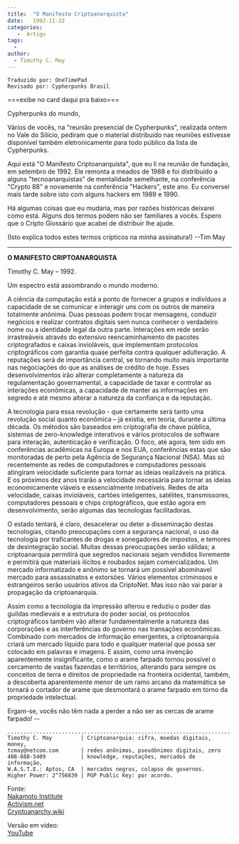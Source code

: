 ```yaml
---
title:  "O Manifesto Criptoanarquista"
date:   1992-11-22
categories:
   -  Artigo
tags:
  -
author:
  - Timothy C. May
---
```

```
Traduzido por: OneTimePad
Revisado por: Cypherpunks Brasil
```

===exibe no card daqui pra baixo===

Cypherpunks do mundo,

Vários de vocês, na "reunião presencial de Cypherpunks", realizada ontem no Vale do Silício, pediram que o material distribuído nas reuniões estivesse disponível também eletronicamente para todo público da lista de Cypherpunks.

Aqui está "O Manifesto Criptoanarquista", que eu li na reunião de fundação, em setembro de 1992\. Ele remonta a meados de 1988 e foi distribuído a alguns "tecnoanarquistas" de mentalidade semelhante, na conferência "Crypto 88" e novamente na conferência "Hackers", este ano. Eu conversei mais tarde sobre isto com alguns hackers em 1989 e 1990.

Há algumas coisas que eu mudaria, mas por razões históricas deixarei como está. Alguns dos termos podem não ser familiares a vocês. Espero que o Cripto Glossário que acabei de distribuir lhe ajude.

(Isto explica todos estes termos crípticos na minha assinatura!) --Tim May

---

**O MANIFESTO CRIPTOANARQUISTA**

Timothy C. May – 1992.

Um espectro está assombrando o mundo moderno.

A ciência da computação está a ponto de fornecer a grupos e indivíduos a capacidade de se comunicar e interagir uns com os outros de maneira totalmente anônima. Duas pessoas podem trocar mensagens, conduzir negócios e realizar contratos digitais sem nunca conhecer o verdadeiro nome ou a identidade legal da outra parte. Interações em rede serão irrastreáveis através do extensivo reencaminhamento de pacotes criptografados e caixas invioláveis, que implementam protocolos criptográficos com garantia quase perfeita contra qualquer adulteração. A reputações será de importância central, se tornando muito mais importante nas negociações do que as análises de crédito de hoje. Esses desenvolvimentos irão alterar completamente a natureza da regulamentação governamental, a capacidade de taxar e controlar as interações econômicas, a capacidade de manter as informações em segredo e até mesmo alterar a natureza da confiança e da reputação.

A tecnologia para essa revolução - que certamente será tanto uma revolução social quanto econômica – já existia, em teoria, durante a última década. Os métodos são baseados em criptografia de chave pública, sistemas de zero-knowledge interativos e vários protocolos de software para interação, autenticação e verificação. O foco, até agora, tem sido em conferências acadêmicas na Europa e nos EUA, conferências estas que são monitoradas de perto pela Agência de Segurança Nacional (NSA). Mas só recentemente as redes de computadores e computadores pessoais atingiram velocidade suficiente para tornar as ideias realizáveis na prática. E os próximos dez anos trarão a velocidade necessária para tornar as ideias economicamente viáveis ​​e essencialmente imbatíveis. Redes de alta velocidade, caixas invioláveis, cartões inteligentes, satélites, transmissores, computadores pessoais e chips criptográficos, que estão agora em desenvolvimento, serão algumas das tecnologias facilitadoras.

O estado tentará, é claro, desacelerar ou deter a disseminação destas tecnologias, citando preocupações com a segurança nacional, o uso da tecnologia por traficantes de drogas e sonegadores de impostos, e temores de desintegração social. Muitas dessas preocupações serão válidas; a criptoanarquia permitirá que segredos nacionais sejam vendidos livremente e permitirá que materiais ilícitos e roubados sejam comercializados. Um mercado informatizado e anônimo se tornará um possível abominavel mercado ​​para assassinatos e extorsões. Vários elementos criminosos e estrangeiros serão usuários ativos da CriptoNet. Mas isso não vai parar a propagação da criptoanarquia.

Assim como a tecnologia da impressão alterou e reduziu o poder das guildas medievais e a estrutura do poder social, os protocolos criptográficos também vão alterar fundamentalmente a natureza das corporações e as interferências do governo nas transações econômicas. Combinado com mercados de informação emergentes, a criptoanarquia criará um mercado líquido para todo e qualquer material que possa ser colocado em palavras e imagens. E assim, como uma invenção aparentemente insignificante, como o arame farpado tornou possível o cercamento de vastas fazendas e territórios, alterando para sempre os conceitos de terra e direitos de propriedade na fronteira ocidental, também, a descoberta aparentemente menor de um ramo arcano da matemática se tornará o cortador de arame que desmontará o arame farpado em torno da propriedade intelectual.

Ergam-se, vocês não têm nada a perder a não ser as cercas de arame farpado! --



```
......................................................................
Timothy C. May         | Criptoanarquia: cifra, moedas digitais, money,  
tcmay@netcom.com       | redes anônimas, pseudônimos digitais, zero
408-688-5409           | knowledge, reputações, mercados de informação, 
W.A.S.T.E.: Aptos, CA  | mercados negros, colapso de governos.
Higher Power: 2^756839 | PGP Public Key: por acordo.
```


Fonte:  
[Nakamoto Institute](https://nakamotoinstitute.org/crypto-anarchist-manifesto/)  
[Activism.net](https://www.activism.net/cypherpunk/crypto-anarchy.html)  
[Cryptoanarchy.wiki](https://mailing-list-archive.cryptoanarchy.wiki/archive/1992/11/eda5e66d8aed5985d60a1fa5432c9751789b5e50dc11cf515c7dd67a511a3d78/)  

Versão em vídeo:  
[YouTube](https://www.youtube.com/watch?v=Ch8Xp1BgR48)
